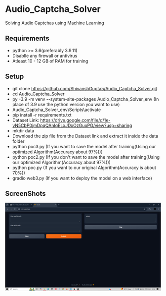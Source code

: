 # Audio_Captcha_Solver

Solving Audio Captchas using Machine Learning

## Requirements

* python >= 3.6(preferably 3.9.11)
* Disablle any firewall or antivirus
* Atleast 10 - 12 GB of RAM for training

## Setup
* git clone https://github.com/ShivanshGupta5/Audio_Captcha_Solver.git
* cd Audio_Captcha_Solver
* py -3.9 -m venv --system-site-packages Audio_Captcha_Solver_env               (In place of 3.9 use the python version you want to use)
* Audio_Captcha_Solver_env\Scripts\activate
* pip install -r requirements.txt
* Dataset Link: https://drive.google.com/file/d/1e-yN5CbP0jmDpqQAnIqELxJDxOzGuoPG/view?usp=sharing
* mkdir data
* Download the zip file from the Dataset link and extract it inside the data folder
* python poc3.py    (If you want to save the model after training(Using our optimized Algorithm(Accuracy about 97%)))
* python poc2.py    (If you don't want to save the model after training(Using our optimized Algorithm(Accuracy about 97%)))
* python poc.py     (If you want to our original Algorithm(Accuracy is about 70%))
* gradio web3.py    (If you want to deploy the model on a web interface)

## ScreenShots
![alt text](image.png)
